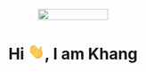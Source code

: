 <p align="center"><img src="https://github.com/thsnd-kg/thsnd-kg/master/assets/giphy.gif" width="50%" height="50%"></p>

<h1 align="center">Hi <img src="https://raw.githubusercontent.com/KevinPatel04/KevinPatel04/master/Hi.gif" width="30px">, I am Khang </h1>
